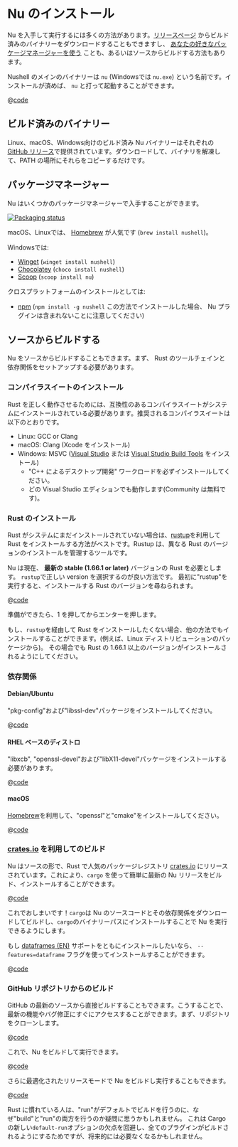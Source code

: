# Nu のインストール

Nu を入手して実行するには多くの方法があります。[リリースページ](https://github.com/nushell/nushell/releases) からビルド済みのバイナリーをダウンロードすることもできますし、 [あなたの好きなパッケージマネージャーを使う](https://repology.org/project/nushell/versions) ことも、あるいはソースからビルドする方法もあります。

Nushell のメインのバイナリーは `nu` (Windowsでは `nu.exe`) という名前です。インストールが済めば、 `nu` と打って起動することができます。

@[code](@snippets/installation/run_nu.sh)

## ビルド済みのバイナリー

Linux、macOS、Windows向けのビルド済み Nu バイナリーはそれぞれの[GitHub リリース](https://github.com/nushell/nushell/releases)で提供されています。ダウンロードして、バイナリを解凍して、PATH の場所にそれらをコピーするだけです。

## パッケージマネージャー

Nu はいくつかのパッケージマネージャーで入手することができます。

[![Packaging status](https://repology.org/badge/vertical-allrepos/nushell.svg)](https://repology.org/project/nushell/versions)

macOS、Linuxでは、 [Homebrew](https://brew.sh/) が人気です (`brew install nushell`)。

Windowsでは:

- [Winget](https://docs.microsoft.com/en-us/windows/package-manager/winget/) (`winget install nushell`)
- [Chocolatey](https://chocolatey.org/) (`choco install nushell`)
- [Scoop](https://scoop.sh/) (`scoop install nu`)

クロスプラットフォームのインストールとしては:

- [npm](https://www.npmjs.com/) (`npm install -g nushell` この方法でインストールした場合、 Nu プラグインは含まれないことに注意してください)

## ソースからビルドする

Nu をソースからビルドすることもできます。まず、 Rust のツールチェインと依存関係をセットアップする必要があります。

### コンパイラスイートのインストール

Rust を正しく動作させるためには、互換性のあるコンパイラスイートがシステムにインストールされている必要があります。推奨されるコンパイラスイートは以下のとおりです。

- Linux: GCC or Clang
- macOS: Clang (Xcode をインストール)
- Windows: MSVC ([Visual Studio](https://visualstudio.microsoft.com/vs/community/) または [Visual Studio Build Tools](https://visualstudio.microsoft.com/downloads/#build-tools-for-visual-studio-2022) をインストール)
  - "C++ によるデスクトップ開発" ワークロードを必ずインストールしてください。
  - どの Visual Studio エディションでも動作します(Community は無料です)。

### Rust のインストール

Rust がシステムにまだインストールされていない場合は、[rustup](https://rustup.rs/)を利用して Rust をインストールする方法がベストです。Rustup は、異なる Rust のバージョンのインストールを管理するツールです。

Nu は現在、 **最新の stable (1.66.1 or later)** バージョンの Rust を必要とします。
`rustup`で正しい version を選択するのが良い方法です。
最初に"rustup"を実行すると、インストールする Rust のバージョンを尋ねられます。

@[code](@snippets/installation/rustup_choose_rust_version.sh)

準備ができたら、1 を押してからエンターを押します。

もし、`rustup`を経由して Rust をインストールしたくない場合、他の方法でもインストールすることができます。(例えば、Linux ディストリビューションのパッケージから)。
その場合でも Rust の 1.66.1 以上のバージョンがインストールされるようにしてください。

### 依存関係

#### Debian/Ubuntu

"pkg-config"および"libssl-dev"パッケージをインストールしてください。

@[code](@snippets/installation/install_pkg_config_libssl_dev.sh)

#### RHEL ベースのディストロ

"libxcb", "openssl-devel"および"libX11-devel"パッケージをインストールする必要があります。

@[code](@snippets/installation/install_rhel_dependencies.sh)

#### macOS

[Homebrew](https://brew.sh/)を利用して、"openssl"と"cmake"をインストールしてください。

@[code](@snippets/installation/macos_deps.sh)

### [crates.io](https://crates.io) を利用してのビルド

Nu はソースの形で、Rust で人気のパッケージレジストリ [crates.io](https://crates.io/) にリリースされています。これにより、`cargo` を使って簡単に最新の Nu リリースをビルド、インストールすることができます。

@[code](@snippets/installation/cargo_install_nu.sh)

これでおしまいです！`cargo`は Nu のソースコードとその依存関係をダウンロードしてビルドし、`cargo`のバイナリーパスにインストールすることで Nu を実行できるようにします。

もし [dataframes (EN)](/book/dataframes.md) サポートをともにインストールしたいなら、 `--features=dataframe` フラグを使ってインストールすることができます。

@[code](@snippets/installation/cargo_install_nu_more_features.sh)

### GitHub リポジトリからのビルド

GitHub の最新のソースから直接ビルドすることもできます。こうすることで、最新の機能やバグ修正にすぐにアクセスすることができます。まず、リポジトリをクローンします。

@[code](@snippets/installation/git_clone_nu.sh)

これで、Nu をビルドして実行できます。

@[code](@snippets/installation/build_nu_from_source.sh)

さらに最適化されたリリースモードで Nu をビルドし実行することもできます。

@[code](@snippets/installation/build_nu_from_source_release.sh)

Rust に慣れている人は、"run"がデフォルトでビルドを行うのに、なぜ"build"と"run"の両方を行うのか疑問に思うかもしれません。
これは Cargo の新しい`default-run`オプションの欠点を回避し、全てのプラグインがビルドされるようにするためですが、将来的には必要なくなるかもしれません。
